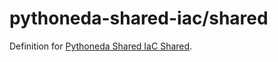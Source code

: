 # pythoneda-shared-iac/shared

Definition for [Pythoneda Shared IaC Shared](https://github.com/pythoneda-shared-iac/shared "Pythoneda Shared IaC Shared").
